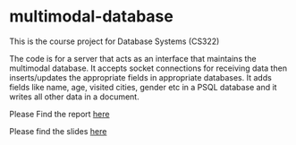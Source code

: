 # multimodal-database
This is the course project for Database Systems (CS322)

The code is for a server that acts as an interface that maintains the multimodal database. It accepts socket connections for receiving data then inserts/updates the appropriate fields in appropriate databases. It adds fields like name, age, visited cities, gender etc in a PSQL database and it writes all other data in a document.

Please Find the report [here](https://docs.google.com/document/d/1YehxD29fXEWJAeGZR7Ztos4i1D4klsxcKmLyP_Lfy7Y/)

Please find the slides [here](https://docs.google.com/presentation/d/18C6GRAejDEBFX2MN9Qa4gJuhr9vm_yOct_aK2sAGLCg/)
